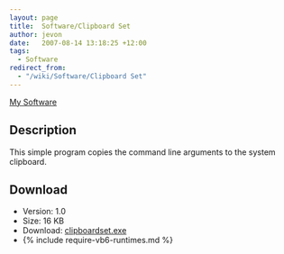 ```yaml
---
layout: page
title:  Software/Clipboard Set
author: jevon
date:   2007-08-14 13:18:25 +12:00
tags:
  - Software
redirect_from:
  - "/wiki/Software/Clipboard Set"
---
```


[My Software](../Software.md)

## Description
This simple program copies the command line arguments to the system clipboard.

## Download
- Version: 1.0
- Size: 16 KB
- Download: <a href="https://github.com/soundasleep/jevon.org/releases/download/old-files/clipboardset.exe">clipboardset.exe</a>
- {% include require-vb6-runtimes.md %}
